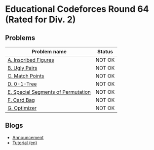 # Educational Codeforces Round 64 (Rated for Div. 2)

## Problems

|Problem name|Status|
|------------|---------|
| [A. Inscribed Figures](problems/A._Inscribed_Figures.md)|NOT OK|
| [B. Ugly Pairs](problems/B._Ugly_Pairs.md)|NOT OK|
| [C. Match Points](problems/C._Match_Points.md)|NOT OK|
| [D. 0-1-Tree](problems/D._0-1-Tree.md)|NOT OK|
| [E. Special Segments of Permutation](problems/E._Special_Segments_of_Permutation.md)|NOT OK|
| [F. Card Bag](problems/F._Card_Bag.md)|NOT OK|
| [G. Optimizer](problems/G._Optimizer.md)|NOT OK|
## Blogs

- [Announcement](blogs/Announcement.md)
- [Tutorial (en)](blogs/Tutorial_(en).md)
